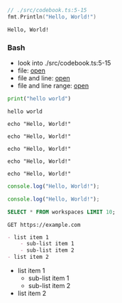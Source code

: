 ```go
// ./src/codebook.ts:5-15
fmt.Println("Hello, World!")
```

```text
Hello, World!
```

### Bash
- look into ./src/codebook.ts:5-15
- file: [open](./src/codebook.ts)
- file and line: [open](./src/codebook.ts:5)
- file and line range: [open](./src/codebook.ts:5-8)

```python
print("hello world")
```

```text
hello world
```

```shellscript
echo "Hello, World!"
```

```shellscript
echo "Hello, World!"
```

```shellscript
echo "Hello, World!"
```

```shellscript
echo "Hello, World!"
```

```shellscript
echo "Hello, World!"
```

```js
console.log("Hello, World!");
```

```ts
console.log("Hello, World!");
```

```sql
SELECT * FROM workspaces LIMIT 10;
```

```http
GET https://example.com
```

```markdown
- list item 1
    - sub-list item 1
    - sub-list item 2
- list item 2
```

- list item 1
    - sub-list item 1
    - sub-list item 2
- list item 2